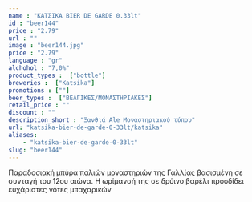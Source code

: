 ```yaml
---
name : "ΚΑΤΣΙΚΑ BIER DE GARDE 0.33lt"
id : "beer144"
price : "2.79"
url : ""
image : "beer144.jpg"
price : "2.79"
language : "gr"
alchohol : "7,0%"
product_types :  ["bottle"]
breweries :  ["Katsika"]
promotions : [""]
beer_types :  ["ΒΕΛΓΙΚΕΣ/ΜΟΝΑΣΤΗΡΙΑΚΕΣ"]
retail_price : ""
discount : ""
description_short : "Ξανθιά Ale Μοναστηριακού τύπου"
url: "katsika-bier-de-garde-0-33lt/katsika"
aliases: 
    - "katsika-bier-de-garde-0-33lt"
slug: "beer144"
---
```


Παραδοσιακή μπύρα παλιών μοναστηριών της Γαλλίας βασισμένη σε συνταγή του 12ου αιώνα. 
Η ωρίμανσή της σε δρύινο βαρέλι προσδίδει ευχάριστες νότες μπαχαρικών